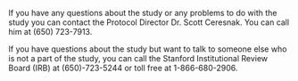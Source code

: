 If you have any questions about the study or any problems to do with the study you can contact the Protocol Director Dr. Scott Ceresnak. You can call him at (650) 723-7913.

If you have questions about the study but want to talk to someone else who is not a part of the study, you can call the Stanford Institutional Review Board (IRB) at (650)-723-5244 or toll free at 1-866-680-2906.
